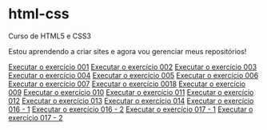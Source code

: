 # html-css
 Curso de HTML5 e CSS3

Estou aprendendo a criar sites e agora vou gerenciar meus repositórios!

<a href="https://brunagiammelaro.github.io/html-css/exercicios/ex001/index.html">Executar o exercício 001</a>
<a href="https://brunagiammelaro.github.io/html-css/exercicios/ex002/index.html">Executar o exercício 002</a>
<a href="https://brunagiammelaro.github.io/html-css/exercicios/ex003/index.html">Executar o exercício 003</a>
<a href="https://brunagiammelaro.github.io/html-css/exercicios/ex004/index.html">Executar o exercício 004</a>
<a href="https://brunagiammelaro.github.io/html-css/exercicios/ex005/index.html">Executar o exercício 005</a>
<a href="https://brunagiammelaro.github.io/html-css/exercicios/ex006/index.html">Executar o exercício 006</a>
<a href="https://brunagiammelaro.github.io/html-css/exercicios/ex007/index.html">Executar o exercício 007</a>
<a href="https://brunagiammelaro.github.io/html-css/exercicios/ex008/index.html">Executar o exercício 0018</a>
<a href="https://brunagiammelaro.github.io/html-css/exercicios/ex009/index.html">Executar o exercício 009</a>
<a href="https://brunagiammelaro.github.io/html-css/exercicios/ex010/index.html">Executar o exercício 010</a>
<a href="https://brunagiammelaro.github.io/html-css/exercicios/ex011/index.html">Executar o exercício 011</a>
<a href="https://brunagiammelaro.github.io/html-css/exercicios/ex012/index.html">Executar o exercício 012</a>
<a href="https://brunagiammelaro.github.io/html-css/exercicios/ex013/index.html">Executar o exercício 013</a>
<a href="https://brunagiammelaro.github.io/html-css/exercicios/ex014/index.html">Executar o exercício 014</a>
<a href="https://brunagiammelaro.github.io/html-css/exercicios/ex016/cor01.html">Executar o exercício 016 - 1</a>
<a href="https://brunagiammelaro.github.io/html-css/exercicios/ex016/cor02.html">Executar o exercício 016 - 2</a>
<a href="https://brunagiammelaro.github.io/html-css/exercicios/ex017/fonte01.html">Executar o exercício 017 - 1</a>
<a href="https://brunagiammelaro.github.io/html-css/exercicios/ex017/fonte02.html">Executar o exercício 017 - 2</a>
